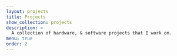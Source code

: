 ```yaml
---
layout: projects
title: Projects
show_collection: projects
description: >
  A collection of hardware, & software projects that I work on.
menu: true
order: 2
---
```

